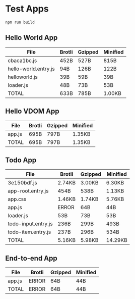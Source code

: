 # Test Apps

`npm run build`


## Hello World App

| File                       | Brotli   | Gzipped  | Minified |
|----------------------------|----------|----------|----------|
| cbaca1bc.js                | 452B     | 527B     | 815B     |
| hello-world.entry.js       | 94B      | 126B     | 122B     |
| helloworld.js              | 39B      | 59B      | 39B      |
| loader.js                  | 48B      | 73B      | 53B      |
| TOTAL                      | 633B     | 785B     | 1.00KB   |



## Hello VDOM App

| File                       | Brotli   | Gzipped  | Minified |
|----------------------------|----------|----------|----------|
| app.js                     | 695B     | 797B     | 1.35KB   |
| TOTAL                      | 695B     | 797B     | 1.35KB   |



## Todo App

| File                       | Brotli   | Gzipped  | Minified |
|----------------------------|----------|----------|----------|
| 3e150bdf.js                | 2.74KB   | 3.00KB   | 6.30KB   |
| app-root.entry.js          | 454B     | 538B     | 1.13KB   |
| app.css                    | 1.46KB   | 1.74KB   | 5.76KB   |
| app.js                     | ERROR    | 64B      | 44B      |
| loader.js                  | 53B      | 73B      | 53B      |
| todo-input.entry.js        | 236B     | 299B     | 493B     |
| todo-item.entry.js         | 237B     | 296B     | 534B     |
| TOTAL                      | 5.16KB   | 5.98KB   | 14.29KB  |



## End-to-end App

| File                       | Brotli   | Gzipped  | Minified |
|----------------------------|----------|----------|----------|
| app.js                     | ERROR    | 64B      | 44B      |
| TOTAL                      | ERROR    | 64B      | 44B      |

